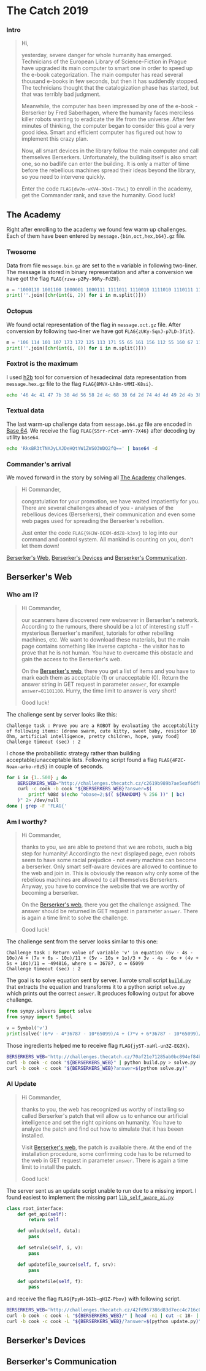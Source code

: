 # The Catch 2019

### Intro

> Hi,
>
> yesterday, severe danger for whole humanity has emerged. Technicians of the European Library of Science-Fiction in Prague have upgraded its main computer to smart one in order to speed up the e-book categorization. The main computer has read several thousand e-books in few seconds, but then it has suddendly stopped. The technicians thought that the catalogization phase has started, but that was terribly bad judgment.
>
> Meanwhile, the computer has been impressed by one of the e-book - Berserker by Fred Saberhagen, where the humanity faces merciless killer robots wanting to eradicate the life from the universe. After few minutes of thinking, the computer began to consider this goal a very good idea. Smart and efficient computer has figured out how to implement this crazy plan.
>
> Now, all smart devices in the library follow the main computer and call themselves Berserkers. Unfortunately, the building itself is also smart one, so no badlife can enter the building. It is only a matter of time before the rebellious machines spread their ideas beyond the library, so you need to intervene quickly.
>
> Enter the code `FLAG{dw7m-vKV4-3Ox6-7XwL}` to enroll in the academy, get the Commander rank, and save the humanity. Good luck!

## The Academy

Right after enrolling to the academy we found few warm up challenges.
Each of them have been entered by `message.{bin,oct,hex,b64}.gz` file.

### Twosome

Data from file `message.bin.gz` are set to the `m` variable in following two-liner.
The message is stored in binary representation and after a conversion we have got the flag `FLAG{rzwa-p2Py-96Ry-FdZU}`.

```python
m = '1000110 1001100 1000001 1000111 1111011 1110010 1111010 1110111 1100001 101101 1110000 110010 1010000 1111001 101101 111001 110110 1010010 1111001 101101 1000110 1100100 1011010 1010101 1111101'
print(''.join([chr(int(i, 2)) for i in m.split()]))
```

### Octopus

We found octal representation of the flag in `message.oct.gz` file.
After conversion by following two-liner we have got `FLAG{zUKy-5qnJ-p7LD-3fit}`.

```python
m = '106 114 101 107 173 172 125 113 171 55 65 161 156 112 55 160 67 114 104 55 63 146 151 164 175'
print(''.join([chr(int(i, 8)) for i in m.split()]))
```

### Foxtrot is the maximum

I used [h2b](https://github.com/arkamar/h2b) tool for conversion of hexadecimal data representation from `message.hex.gz` file to the flag `FLAG{8MVX-Lh8m-tMMI-K8si}`.

```sh
echo '46 4c 41 47 7b 38 4d 56 58 2d 4c 68 38 6d 2d 74 4d 4d 49 2d 4b 38 73 69 7d' | h2b
```

### Textual data

The last warm-up challenge data from `message.b64.gz` file are encoded in [Base 64](https://en.wikipedia.org/wiki/Base64).
We receive the flag `FLAG{S5rr-rCxt-amYY-7X46}` after decoding by utility `base64`.

```sh
echo 'RkxBR3tTNXJyLXJDeHQtYW1ZWS03WDQ2fQ==' | base64 -d
```

### Commander's arrival

We moved forward in the story by solving all [The Academy](#the-academy) challenges.

> Hi Commander,
>
> congratulation for your promotion, we have waited impatiently for you. There are several challenges ahead of you - analyses of the rebellious devices (Berserkers), their communication and even some web pages used for spreading the Berserker's rebellion.
>
> Just enter the code `FLAG{9HJW-0EXM-ddZ8-k3xv}` to log into our command and control system. All mankind is counting on you, don't let them down!

[Berserker's Web](#berserkers-web), [Berserker's Devices](#berserkers-devices) and [Berserker's Communication](#berserkers-communication).

## Berserker's Web

### Who am I?

> Hi Commander,
>
> our scanners have discovered new webserver in Berserker's network. According to the rumours, there should be a lot of interesting stuff - mysterious Berserker's manifest, tutorials for other rebelling machines, etc. We want to download these materials, but the main page contains something like inverse captcha - the visitor has to prove that he is not human. You have to overcame this obstacle and gain the access to the Berserker's web.
>
> On the [Berserker's web](http://challenges.thecatch.cz/c2619b989b7ae5eaf6df8047e6893405/), there you get a list of items and you have to mark each them as acceptable (1) or unacceptable (0). Return the answer string in GET request in parameter `answer`, for example `answer=01101100`. Hurry, the time limit to answer is very short!
>
> Good luck!

The challenge sent by server looks like this:

```
Challenge task : Prove you are a ROBOT by evaluating the acceptability of following items: [drone swarm, cute kitty, sweet baby, resistor 10 Ohm, artificial intelligence, pretty children, hope, yumy food]
Challenge timeout (sec) : 2
```

I chose the probabilistic strategy rather than building acceptable/unacceptable lists.
Following script found a flag `FLAG{4FZC-Noax-arko-r0z5}` in couple of seconds.

```sh
for i in {1..500} ; do
	BERSERKERS_WEB="http://challenges.thecatch.cz/c2619b989b7ae5eaf6df8047e6893405/"
	curl -c cook -b cook "${BERSERKERS_WEB}?answer=$(
		printf %08d $(echo "obase=2;$(( ${RANDOM} % 256 ))" | bc)
	)" 2> /dev/null
done | grep -F 'FLAG{'
```

### Am I worthy?

> Hi Commander,
>
> thanks to you, we are able to pretend that we are robots, such a big step for humanity! Accordingto the next displayed page, even robots seem to have some racial prejudice - not every machine can become a berserker. Only smart self-aware devices are allowed to continue to the web and join in. This is obviously the reason why only some of the rebelious machines are allowed to call themselves Berserkers. Anyway, you have to convince the website that we are worthy of becoming a berserker.
>
> On the [Berserker's web](http://challenges.thecatch.cz/70af21e71285ab0bc894ef84b6692ae1/), there you get the challenge assigned. The answer should be returned in GET request in parameter `answer`. There is again a time limit to solve the challenge.
>
> Good luck!

The challenge sent from the server looks similar to this one:
```
Challenge task : Return value of variable 'v' in equation (6v - 4s - 10o)/4 + (7v + 6s - 10o)/11 + (5v - 10s + 1o)/3 + 3v - 4s - 6o + (4v + 5s + 10o)/11 = -494816, where s = 36787, o = 65099
Challenge timeout (sec) : 2
```
The goal is to solve equation sent by server.
I wrote small script [`build.py`](am-i-worthy/build.py) that extracts the equation and transforms it to a python script `solve.py` which prints out the correct `answer`.
It produces following output for above challenge.
```python
from sympy.solvers import solve
from sympy import Symbol

v = Symbol('v')
print(solve('(6*v - 4*36787 - 10*65099)/4 + (7*v + 6*36787 - 10*65099)/11 + (5*v - 10*36787 + 1*65099)/3 + 3*v - 4*36787 - 6*65099 + (4*v + 5*36787 + 10*65099)/11 - -494816')[0])
```
Those ingredients helped me to receive flag `FLAG{jyST-xaHl-un3Z-EG3X}`.
```sh
BERSERKERS_WEB='http://challenges.thecatch.cz/70af21e71285ab0bc894ef84b6692ae1/'
curl -b cook -c cook "${BERSERKERS_WEB}" | python build.py > solve.py
curl -b cook -c cook "${BERSERKERS_WEB}?answer=$(python solve.py)"
```

### AI Update

> Hi Commander,
>
> thanks to you, the web has recognized us worthy of installing so called Berserker's patch that will allow us to enhance our artificial intelligence and set the right opinions on humanity. You have to analyze the patch and find out how to simulate that it has beeen installed.
>
> Visit [Berserker's web](http://challenges.thecatch.cz/42fd967386d83d7ecc4c716c06633da9), the patch is available there. At the end of the installation procedure, some confirming code has to be returned to the web in GET request in parameter `answer`. There is again a time limit to install the patch.
>
> Good luck!

The server sent us an update script unable to run due to a missing import.
I found easiest to implement the missing part [`lib_self_aware_ai.py`](ai-update/lib_self_aware_ai.py)
```python
class root_interface:
    def get_api(self):
        return self

    def unlock(self, data):
        pass

    def setrule(self, i, v):
        pass

    def updatefile_source(self, f, srv):
        pass

    def updatefile(self, f):
        pass
```
and receive the flag `FLAG{PpyH-16Ib-qH1Z-Pbov}` with following script.
```sh
BERSERKERS_WEB='http://challenges.thecatch.cz/42fd967386d83d7ecc4c716c06633da9'
curl -b cook -c cook -L "${BERSERKERS_WEB}/" | head -n1 | cut -c 18- | base64 -d | tail -n+12 | sed '/^</d' > update.py
curl -b cook -c cook -L "${BERSERKERS_WEB}/?answer=$(python update.py)"
```

## Berserker's Devices
## Berserker's Communication
